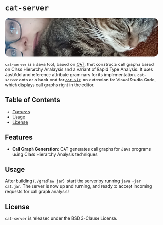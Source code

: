 # `cat-server`

![Banner](res/banner.png)

`cat-server` is a Java tool, based on [CAT](https://github.com/IdrissRio/cat/), that constructs call graphs based on Class Hierarchy Analaysis and a variant of Rapid Type Analysis. It uses JastAdd and reference attribute grammars for its implementation. `cat-server` acts as a back-end for [`cat-viz`](https://github.com/trettiofem/cat-viz), an extension for Visual Studio Code, which displays call graphs right in the editor.

## Table of Contents

- [Features](#features)
- [Usage](#usage)
- [License](#license)

## Features

- **Call Graph Generation**: CAT generates call graphs for Java programs using Class Hierarchy Analysis techniques.

## Usage

After building (`./gradlew jar`), start the server by running `java -jar cat.jar`. The server is now up and running, and ready to accept incoming requests for call graph analysis!

## License
`cat-server` is released under the BSD 3-Clause License.